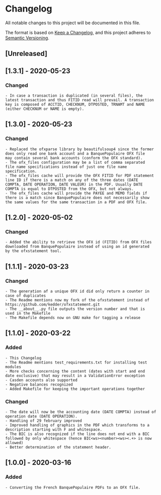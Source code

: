 # Changelog

All notable changes to this project will be documented in this file.

The format is based on [Keep a Changelog](https://keepachangelog.com/en/1.0.0/),
and this project adheres to [Semantic Versioning](https://semver.org/spec/v2.0.0.html).

## [Unreleased]

## [1.3.1] - 2020-05-23

### Changed

	- In case a transaction is duplicated (in several files), the
	latest transaction and thus FITID read will prevail. A transaction
	key is composed of ACCTID, CHECKNUM, DTPOSTED, TRNAMT and NAME
	(either CHECKNUM or NAME is empty).

## [1.3.0] - 2020-05-23

### Changed

	- Replaced the ofxparse library by beautifulsoup4 since the former
	does only read one bank account and a BanquePopulaire OFX file
	may contain several bank accounts (conform the OFX standard).
	- The ofx_files configuration may be a list of comma separated
	file name specifications instead of just one file name
	specification.
	- The ofx_files cache will provide the OFX FITID for PDF statement
	line ID if there is a match on any of the three dates (DATE
	COMPTA, DATE OPERATION, DATE VALEUR) in the PDF. Usually DATE
	COMPTA is equal to DTPOSTED from the OFX, but not always.
	- The ofx_files cache will provide the PAYEE and MEMO fields if
	there is a match since BanquePopulaire does not necessarily show
	the same values for the same transaction in a PDF and OFX file.

## [1.2.0] - 2020-05-02

### Changed

	- Added the ability to retrieve the OFX id (FITID) from OFX files
	downloaded from BanquePopulaire instead of using an id generated
	by the ofxstatement tool.

## [1.1.1] - 2020-03-23

### Changed

	- The generation af a unique OFX id did only return a counter in
	case of duplicates
	- The Readme mentions now my fork of the ofxstatement instead of
	https://github.com/kedder/ofxstatement.git
	- The __about__.py file outputs the version number and that is
	used in the Makefile
	- The Makefile depends now on GNU make for tagging a release

## [1.1.0] - 2020-03-22

### Added

	- This Changelog
	- The Readme mentions test_requirements.txt for installing test modules
	- More checks concerning the content (dates with start and end
	date exclusive) that may result in a ValidationError exception
	- Casden accounts also supported
	- Negative balances recognized
	- Added Makefile for keeping the important operations together

### Changed

	- The date will now be the accounting date (DATE COMPTA) instead of operation date (DATE OPERATION).
	- Handling of 29 february improved
	- Improved handling of graphics in the PDF which transforms to a
	description starting with F and whitespace.
	- The BIC is also recognized if the line does not end with a BIC
	followed by only whitespace (hence BIC<ws><number><ws><.+> is now
	allowed)
	- Better determination of the statement header.

## [1.0.0] - 2020-03-16

### Added

	- Converting the French BanquePopulaire PDFs to an OFX file.
